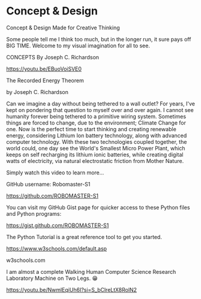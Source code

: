 # Concept & Design
Concept &amp; Design Made for Creative Thinking

Some people tell me I think too much, but in the longer run, it sure pays off BIG TIME. Welcome to my visual imagination for all to see.

CONCEPTS By Joseph C. Richardson

https://youtu.be/EBuoVoiSVE0

The Recorded Energy Theorem 

by Joseph C. Richardson

Can we imagine a day without being tethered to a wall outlet? For years, I've kept on pondering that question to myself over and over again. I cannot see humanity forever being tethered to a primitive wiring system. Sometimes things are forced to change, due to the environment; Climate Change for one. Now is the perfect time to start thinking and creating renewable energy, considering Lithium Ion battery technology, along with advanced computer technology. With these two technologies coupled together, the world could, one day see the World's Smallest Micro Power Plant, which keeps on self recharging its lithium ionic batteries, while creating digital watts of electricity, via natural electrostatic friction from Mother Nature.

Simply watch this video to learn more...

GitHub username: Robomaster-S1

https://github.com/ROBOMASTER-S1

You can visit my GitHub Gist page for quicker access to these Python files and Python programs:

https://gist.github.com/ROBOMASTER-S1

The Python Tutorial is a great reference tool to get you started.

https://www.w3schools.com/default.asp

w3schools.com

I am almost a complete Walking Human Computer Science Research Laboratory
Machine on Two Legs. 😁

https://youtu.be/NwmlEqiUh6I?si=S_bClreLtX8RolN2
